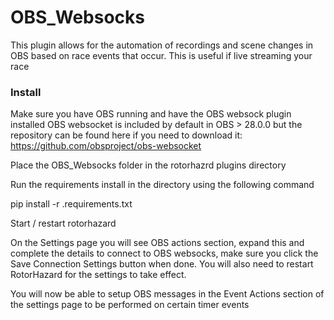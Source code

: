 # OBS_Websocks

This plugin allows for the automation of recordings and scene changes in OBS based on race events that occur. This is useful if live streaming your race
 
 ### Install
 
Make sure you have OBS running and have the OBS websock plugin installed OBS websocket is included by default in OBS > 28.0.0 but the repository can be found here if you need to download it: https://github.com/obsproject/obs-websocket

Place the OBS_Websocks folder in the rotorhazrd plugins directory
 
Run the requirements install in the directory using the following command
 
pip install -r .requirements.txt
 
Start / restart rotorhazard 

On the Settings page you will see OBS actions section, expand this and complete the details to connect to OBS websocks, make sure you click the Save Connection Settings button when done. You will also need to restart RotorHazard for the settings to take effect.

You will now be able to setup OBS messages in the Event Actions section of the settings page to be performed on certain timer events 

